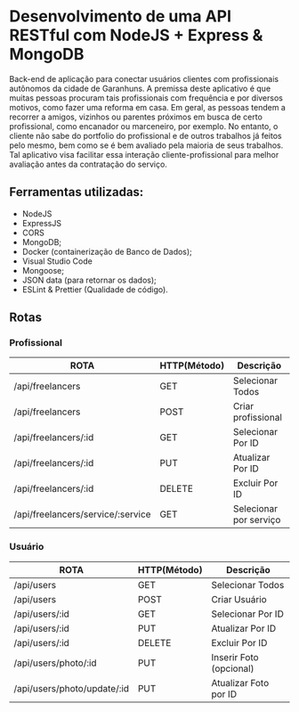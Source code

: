 # Desenvolvimento de uma API RESTful com NodeJS + Express & MongoDB
Back-end de aplicação para conectar usuários clientes com profissionais autônomos da cidade de Garanhuns. 
A premissa deste aplicativo é que muitas pessoas procuram tais profissionais com frequência e por diversos motivos, como fazer uma reforma em casa.
Em geral, as pessoas tendem a recorrer a amigos, vizinhos ou parentes próximos em busca de certo profissional, como encanador ou marceneiro, por exemplo. 
No entanto, o cliente não sabe do portfolio do profissional e de outros trabalhos já feitos pelo mesmo, bem como se é bem avaliado pela maioria de seus trabalhos.
Tal aplicativo visa facilitar essa interação cliente-profissional para melhor avaliação antes da contratação do serviço.

## Ferramentas utilizadas:

- NodeJS
- ExpressJS
- CORS
- MongoDB;
- Docker (containerização de Banco de Dados);
- Visual Studio Code
- Mongoose;
- JSON data (para retornar os dados);
- ESLint & Prettier (Qualidade de código).

## Rotas

### Profissional

  ROTA                            |     HTTP(Método)   |      Descrição            | 
-------------------------         | -----------------  | ---------------------     |
/api/freelancers                  |     GET            | Selecionar Todos          | 
/api/freelancers                  |     POST           | Criar profissional        | 
/api/freelancers/:id              |     GET            | Selecionar Por ID         | 
/api/freelancers/:id              |     PUT            | Atualizar Por ID          |    
/api/freelancers/:id              |     DELETE         | Excluir Por ID            |
/api/freelancers/service/:service |     GET            | Selecionar por serviço    |

### Usuário

  ROTA                            |     HTTP(Método)   |      Descrição            | 
-------------------------         | -----------------  | ---------------------     |
/api/users                        |       GET          | Selecionar Todos          | 
/api/users                        |       POST         | Criar Usuário             | 
/api/users/:id                    |       GET          | Selecionar Por ID         | 
/api/users/:id                    |       PUT          | Atualizar Por ID          |    
/api/users/:id                    |       DELETE       | Excluir Por ID            |
/api/users/photo/:id              |       PUT          | Inserir Foto (opcional)   |
/api/users/photo/update/:id       |       PUT          | Atualizar Foto por ID     |
